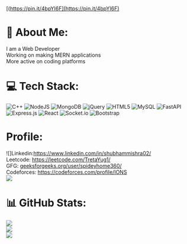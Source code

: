 [(https://pin.it/4bpYI6F](https://pin.it/4bpYI6F)
# 💫 About Me:
I am a Web Developer<br>Working on making MERN applications<br>More active on coding platforms<br>

# 💻 Tech Stack:
![C++](https://img.shields.io/badge/c++-%2300599C.svg?style=for-the-badge&logo=c%2B%2B&logoColor=white) ![NodeJS](https://img.shields.io/badge/node.js-6DA55F?style=for-the-badge&logo=node.js&logoColor=white) ![MongoDB](https://img.shields.io/badge/MongoDB-%234ea94b.svg?style=for-the-badge&logo=mongodb&logoColor=white) ![jQuery](https://img.shields.io/badge/jquery-%230769AD.svg?style=for-the-badge&logo=jquery&logoColor=white) ![HTML5](https://img.shields.io/badge/html5-%23E34F26.svg?style=for-the-badge&logo=html5&logoColor=white) ![MySQL](https://img.shields.io/badge/mysql-%2300f.svg?style=for-the-badge&logo=mysql&logoColor=white) ![FastAPI](https://img.shields.io/badge/FastAPI-005571?style=for-the-badge&logo=fastapi) ![Express.js](https://img.shields.io/badge/express.js-%23404d59.svg?style=for-the-badge&logo=express&logoColor=%2361DAFB) ![React](https://img.shields.io/badge/react-%2320232a.svg?style=for-the-badge&logo=react&logoColor=%2361DAFB) ![Socket.io](https://img.shields.io/badge/Socket.io-black?style=for-the-badge&logo=socket.io&badgeColor=010101) ![Bootstrap](https://img.shields.io/badge/bootstrap-%23563D7C.svg?style=for-the-badge&logo=bootstrap&logoColor=white)
# Profile:
![]Linkedin:https://www.linkedin.com/in/shubhammishra02/<br>
Leetcode: https://leetcode.com/TretaYug1/<br>
GFG: [geeksforgeeks.org/user/spideyhome360/](https://auth.geeksforgeeks.org/user/spideyhome360)<br>
Codeforces: https://codeforces.com/profile/IONS<br>
![](https://leetcard.jacoblin.cool/TretaYug1?ext=contest)<br>
# 📊 GitHub Stats:
![](https://github-readme-stats.vercel.app/api?username=ShubhamMishra6862&theme=dracula&hide_border=false&include_all_commits=false&count_private=false)<br/>
![](https://github-readme-streak-stats.herokuapp.com/?user=ShubhamMishra6862&theme=dracula&hide_border=false)<br/>
![](https://github-readme-stats.vercel.app/api/top-langs/?username=ShubhamMishra6862&theme=dracula&hide_border=false&include_all_commits=false&count_private=false&layout=compact)


